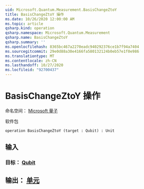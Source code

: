 ```yaml
---
uid: Microsoft.Quantum.Measurement.BasisChangeZtoY
title: BasisChangeZtoY 操作
ms.date: 10/26/2020 12:00:00 AM
ms.topic: article
qsharp.kind: operation
qsharp.namespace: Microsoft.Quantum.Measurement
qsharp.name: BasisChangeZtoY
qsharp.summary: ''
ms.openlocfilehash: 8365bc467a2270eadc940292376ce1b7f94a7404
ms.sourcegitcommit: 29e0d88a30e4166fa580132124b0eb57e1f0e986
ms.translationtype: MT
ms.contentlocale: zh-CN
ms.lasthandoff: 10/27/2020
ms.locfileid: "92700437"
---
```

# <a name="basischangeztoy-operation"></a>BasisChangeZtoY 操作

命名空间： [Microsoft 量子](xref:Microsoft.Quantum.Measurement)

软件包 [](https://nuget.org/packages/)




```qsharp
operation BasisChangeZtoY (target : Qubit) : Unit
```


## <a name="input"></a>输入

### <a name="target--qubit"></a>目标： [Qubit](xref:microsoft.quantum.lang-ref.qubit)





## <a name="output--unit"></a>输出： [单元](xref:microsoft.quantum.lang-ref.unit)

